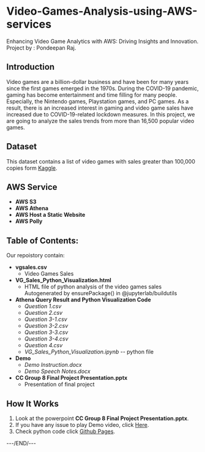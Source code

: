 # Video-Games-Analysis-using-AWS-services
Enhancing Video Game Analytics with AWS: Driving Insights and Innovation.
Project by : Pondeepan Raj.

## Introduction
Video games are a billion-dollar business and have been for many years since the first games emerged in the 1970s. During the COVID-19 pandemic, gaming has become entertainment and time filling for many people. Especially, the Nintendo games, Playstation games, and PC games. As a result,  there is an increased interest in gaming and video game sales have increased due to COVID-19-related lockdown measures. In this project, we are going to analyze the sales trends from more than 16,500 popular video games.

## Dataset
This dataset contains a list of video games with sales greater than 100,000 copies form [Kaggle](https://www.kaggle.com/gregorut/videogamesales).

## AWS Service
* **AWS S3**
* **AWS Athena**
* **AWS Host a Static Website**
* **AWS Polly**

## Table of Contents:
Our repoistory contain:
* **vgsales.csv**
  * Video Games Sales
* **VG_Sales_Python_Visualization.html**
  * HTML file of python analysis of the video games sales
    Autogenerated by ensurePackage() in @jupyterlab/buildutils 
* **Athena Query Result and Python Visualization Code**
  * *Question 1.csv*
  * *Question 2.csv*
  * *Question 3-1.csv*
  * *Question 3-2.csv*
  * *Question 3-3.csv*
  * *Question 3-4.csv*
  * *Question 4.csv*
  * *VG_Sales_Python_Visualization.ipynb* -- python file
* **Demo**
  * *Demo Instruction.docx*
  * *Demo Speech Notes.docx*
* **CC Group 8 Final Project Presentation.pptx**
  * Presentation of final project

## How It Works
 1. Look at the powerpoint **CC Group 8 Final Project Presentation.pptx**.
 2. If you have any issue to play Demo video, click [Here](https://youtu.be/x8gHLyS3zSw).
 3. Check python code click [Github Pages](https://weiruiliu.github.io/AWS-Services-Analysis-Video-Games-Sales/VG_Sales_Python_Visualization.html).

 ---/END/---

